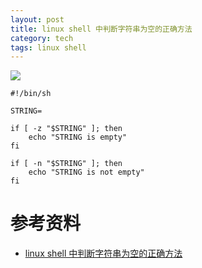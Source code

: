```yaml
---
layout: post
title: linux shell 中判断字符串为空的正确方法
category: tech
tags: linux shell
---
```

![](https://cdn.kelu.org/blog/tags/linux.jpg)

```
#!/bin/sh

STRING=

if [ -z "$STRING" ]; then 
    echo "STRING is empty" 
fi

if [ -n "$STRING" ]; then 
    echo "STRING is not empty" 
fi
```


# 参考资料

* [linux shell 中判断字符串为空的正确方法](https://www.cnblogs.com/cute/archive/2011/08/26/2154137.html)